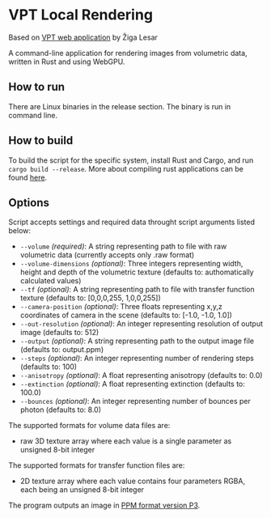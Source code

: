 # VPT Local Rendering
Based on [VPT web application](https://github.com/terier/vpt) by Žiga Lesar

A command-line application for rendering images from volumetric data, written in Rust and using WebGPU.

## How to run
There are Linux binaries in the release section. The binary is run in command line.

## How to build
To build the script for the specific system, install Rust and Cargo, and run ``cargo build --release``. More about compiling rust applications can be found [here](https://doc.rust-lang.org/cargo/commands/cargo-build.html).

## Options
Script accepts settings and required data throught script arguments listed below:

* `--volume` *(required)*: A string representing path to file with raw volumetric data (currently accepts only .raw format)
* `--volume-dimensions` *(optional)*: Three integers representing width, height and depth of the volumetric texture (defaults to: authomatically calculated values)
* `--tf` *(optional)*: A string representing path to file with transfer function texture (defaults to: [0,0,0,255, 1,0,0,255])
* `--camera-position` *(optional)*: Three floats representing x,y,z coordinates of camera in the scene (defaults to: [-1.0, -1.0, 1.0])
* `--out-resolution` *(optional)*: An integer representing resolution of output image (defaults to: 512)
* `--output` *(optional)*: A string representing path to the output image file (defaults to: output.ppm)
* `--steps` *(optional)*: An integer representing number of rendering steps (defaults to: 100)
* `--anisotropy` *(optional)*: A float representing anisotropy (defaults to: 0.0)
* `--extinction` *(optional)*: A float representing extinction (defaults to: 100.0)
* `--bounces` *(optional)*: An integer representing number of bounces per photon (defaults to: 8.0)

The supported formats for volume data files are:
- raw 3D texture array where each value is a single parameter as unsigned 8-bit integer

The supported formats for transfer function files are:
- 2D texture array where each value contains four parameters RGBA, each being an unsigned 8-bit integer

The program outputs an image in [PPM format version P3](https://en.wikipedia.org/wiki/Netpbm).